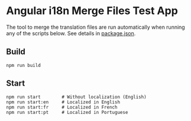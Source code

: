 # Angular i18n Merge Files Test App

The tool to merge the translation files are run automatically when running any of the scripts below. See details
in [package.json](./package.json).

## Build

```
npm run build
```

## Start

```
npm run start        # Without localization (English)
npm run start:en     # Localized in English 
npm run start:fr     # Localized in French 
npm run start:pt     # Localized in Portuguese 
```
